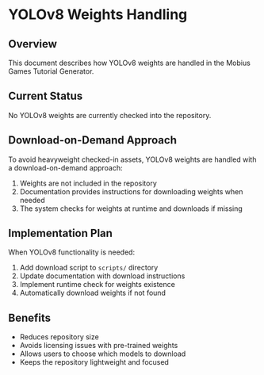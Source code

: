 # YOLOv8 Weights Handling

## Overview
This document describes how YOLOv8 weights are handled in the Mobius Games Tutorial Generator.

## Current Status
No YOLOv8 weights are currently checked into the repository.

## Download-on-Demand Approach
To avoid heavyweight checked-in assets, YOLOv8 weights are handled with a download-on-demand approach:

1. Weights are not included in the repository
2. Documentation provides instructions for downloading weights when needed
3. The system checks for weights at runtime and downloads if missing

## Implementation Plan
When YOLOv8 functionality is needed:
1. Add download script to `scripts/` directory
2. Update documentation with download instructions
3. Implement runtime check for weights existence
4. Automatically download weights if not found

## Benefits
- Reduces repository size
- Avoids licensing issues with pre-trained weights
- Allows users to choose which models to download
- Keeps the repository lightweight and focused